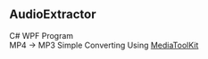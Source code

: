 ## AudioExtractor

C# WPF Program <br />
MP4 → MP3 Simple Converting Using [MediaToolKit](https://github.com/AydinAdn/MediaToolkit)